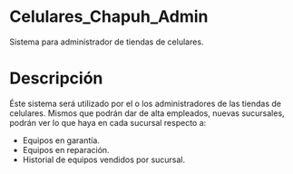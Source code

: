 Celulares_Chapuh_Admin
======================

Sistema para administrador de tiendas de celulares.

Descripción
======================

Éste sistema será utilizado por el o los administradores de las tiendas de celulares. Mismos que podrán dar de alta empleados, nuevas sucursales, podrán ver lo que haya en cada sucursal respecto a:
 * Equipos en garantía.
 * Equipos en reparación.
 * Historial de equipos vendidos por sucursal.
